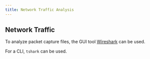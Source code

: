 ```yaml
---
title: Network Traffic Analysis
---
```


## Network Traffic
To analyze packet capture files, the GUI tool [Wireshark](https://www.wireshark.org/) can be used.

For a CLI, `tshark` can be used.
